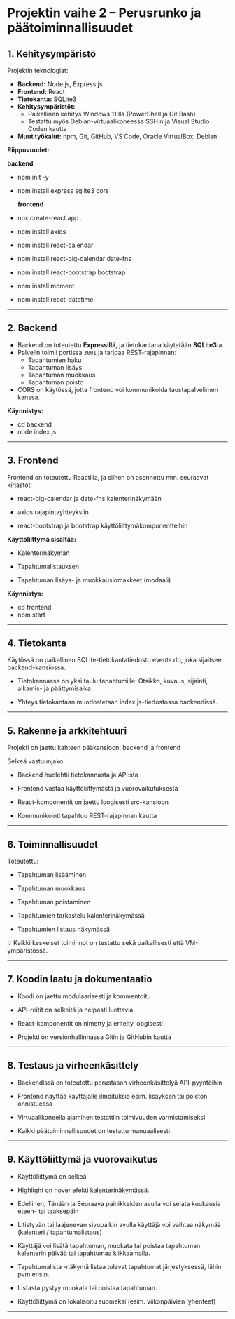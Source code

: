 # Projektin vaihe 2 – Perusrunko ja päätoiminnallisuudet

## 1. Kehitysympäristö

Projektin teknologiat:

- **Backend:** Node.js, Express.js
- **Frontend:** React 
- **Tietokanta:** SQLite3
- **Kehitysympäristöt:**
  - Paikallinen kehitys Windows 11:llä (PowerShell ja Git Bash)
  - Testattu myös Debian-virtuaalikoneessa SSH:n ja Visual Studio Coden kautta
- **Muut työkalut:** npm, Git, GitHub, VS Code, Oracle VirtualBox, Debian

 **Riippuvuudet:** 

  **backend**
- npm init -y 
- npm install express sqlite3 cors

  **frontend**
- npx create-react app .
- npm install axios
- npm install react-calendar
- npm install react-big-calendar date-fns
- npm install react-bootstrap bootstrap
- npm install moment 
- npm install react-datetime

---

## 2. Backend

- Backend on toteutettu **Expressillä**, ja tietokantana käytetään **SQLite3**:a.
- Palvelin toimii portissa `3001` ja tarjoaa REST-rajapinnan:
  - Tapahtumien haku
  - Tapahtuman lisäys
  - Tapahtuman muokkaus
  - Tapahtuman poisto
- CORS on käytössä, jotta frontend voi kommunikoida taustapalvelimen kanssa.

**Käynnistys:**

- cd backend
- node index.js

---

## 3. Frontend
Frontend on toteutettu Reactilla, ja siihen on asennettu mm. seuraavat kirjastot:

- react-big-calendar ja date-fns kalenterinäkymään

- axios rajapintayhteyksiin

- react-bootstrap ja bootstrap käyttöliittymäkomponentteihin

**Käyttöliittymä sisältää:**

- Kalenterinäkymän

- Tapahtumalistauksen

- Tapahtuman lisäys- ja muokkauslomakkeet (modaali)

**Käynnistys:**

- cd frontend
- npm start

---

## 4. Tietokanta
Käytössä on paikallinen SQLite-tietokantatiedosto events.db, joka sijaitsee backend-kansiossa.

- Tietokannassa on yksi taulu tapahtumille: Otsikko, kuvaus, sijainti, alkamis- ja päättymisaika

- Yhteys tietokantaan muodostetaan index.js-tiedostossa backendissä.

---

## 5. Rakenne ja arkkitehtuuri
Projekti on jaettu kahteen pääkansioon: backend ja frontend

Selkeä vastuunjako:

- Backend huolehtii tietokannasta ja API:sta

- Frontend vastaa käyttöliittymästä ja vuorovaikutuksesta

- React-komponentit on jaettu loogisesti src-kansioon

- Kommunikointi tapahtuu REST-rajapinnan kautta

---

## 6. Toiminnallisuudet
Toteutettu:

- Tapahtuman lisääminen

- Tapahtuman muokkaus

- Tapahtuman poistaminen

- Tapahtumien tarkastelu kalenterinäkymässä

- Tapahtumien listaus näkymässä

💡 Kaikki keskeiset toiminnot on testattu sekä paikallisesti että VM-ympäristössä.

---

## 7. Koodin laatu ja dokumentaatio

- Koodi on jaettu modulaarisesti ja kommentoitu

- API-reitit on selkeitä ja helposti luettavia

- React-komponentit on nimetty ja eritelty loogisesti

- Projekti on versionhallinnassa Gitin ja GitHubin kautta

---

## 8. Testaus ja virheenkäsittely

- Backendissä on toteutettu perustason virheenkäsittelyä API-pyyntöihin

- Frontend näyttää käyttäjälle ilmoituksia esim. lisäyksen tai poiston onnistuessa

- Virtuaalikoneella ajaminen testattiin toimivuuden varmistamiseksi

- Kaikki päätoiminnallisuudet on testattu manuaalisesti

---

## 9. Käyttöliittymä ja vuorovaikutus
- Käyttöliittymä on selkeä 

- Highlight on hover efekti kalenterinäkymässä.

- Edellinen, Tänään ja Seuraava painikkeiden avulla voi selata kuukausia eteen- tai taaksepäin

- Litistyvän tai laajenevan sivupalkin avulla käyttäjä voi vaihtaa näkymää (kalenteri / tapahtumalistaus)

- Käyttäjä voi lisätä tapahtuman, muokata tai poistaa tapahtuman kalenterin päivää tai tapahtumaa klikkaamalla.

- Tapahtumalista -näkymä listaa tulevat tapahtumat järjestyksessä, lähin pvm ensin. 

- Listasta pystyy muokata tai poistaa tapahtuman. 

- Käyttöliittymä on lokalisoitu suomeksi (esim. viikonpäivien lyhenteet)

---
